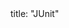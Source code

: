 <frontmatter>
title: "JUnit"
</frontmatter>

<include src="navbar.md" boilerplate />

<include src="container-inPage-asFlat.md" boilerplate />